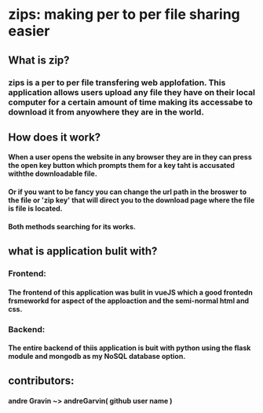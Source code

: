 # zips: making per to per file sharing easier

## What is zip?
### zips is a per to per file transfering web applofation. This application allows users upload any file they have on their local computer for a certain amount of time making its accessabe to download it from anyowhere they are in the world.

## How does it work?
#### When a user opens the website in any browser they are in  they can press the open key button which prompts them for a key taht is accusated withthe downloadable file. 
#### Or if you want to be fancy you can change the url path in the broswer to the file or 'zip key' that will direct you to the download page where the file is file is located.
#### Both methods searching for its works.

## what is application bulit with?
### Frontend:
#### The frontend of this application was bulit in vueJS which a good frontedn frsmeworkd for aspect of the apploaction and the semi-normal html and css.

### Backend:
#### The entire backend of thiis application is buit with python using the flask module and mongodb as my NoSQL database option.

## contributors:
#### andre Gravin ~> andreGarvin( github user name )